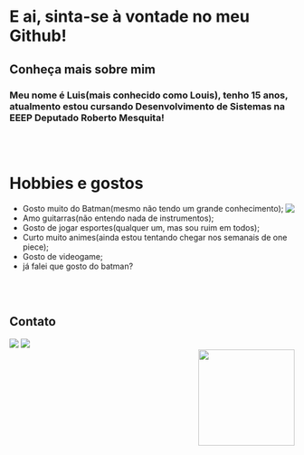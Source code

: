 #  E ai, sinta-se à vontade no meu Github!
## Conheça mais sobre mim
### Meu nome é Luis(mais conhecido como Louis), tenho 15 anos, atualmento estou cursando Desenvolvimento de Sistemas na EEEP Deputado Roberto Mesquita!
<br>
<br>

#  Hobbies e gostos
 <img widght="290" eight="290" align="right" src="https://media.tenor.com/wjU738X-azsAAAAM/tounge-out-batman.gif" />
 
 - Gosto muito do Batman(mesmo não tendo um grande conhecimento);
 - Amo guitarras(não entendo nada de instrumentos);
 - Gosto de jogar esportes(qualquer um, mas sou ruim em todos);
 - Curto muito animes(ainda estou tentando chegar nos semanais de one piece);
 - Gosto de videogame;
 - já falei que gosto do batman?

<br>
<br>

 ## Contato
 <div>
  <a href="https://www.instagram.com/luiszx_scxr/" target="_blank"><img loading="lazy" src="https://img.shields.io/badge/Instagram-E4405F?style=for-the-badge&logo=instagram&logoColor=white"></a>
      <a href="https://wa.me/5585989921214?text=oi!%20vim%20do%20seu%20perfil%20do%20github%2C%20vamo%20conversar%3F" taget="_blank"><img loading="lazy" src="https://img.shields.io/badge/WhatsApp-25D366?style=for-the-badge&logo=whatsapp&logoColor=white"></a>
 </div>
 <div>
  <img height="170" align="right" src="https://i.imgur.com/d75PxVH.png"/>
 </div>
